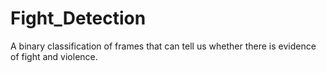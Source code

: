 # Fight_Detection
A binary classification of frames that can tell us whether there is evidence of fight and violence.
